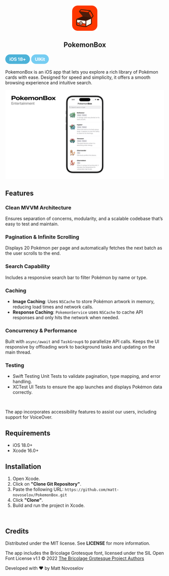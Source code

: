 <p align="center">
  <img src="Media/AppIcon.png" alt="Logo" width="80" height="80">
  <h2 align="center">
    PokemonBox
  </h2>
</p>

<img src="https://github.com/matt-novoselov/matt-novoselov/blob/7bbed7f0e7e2ee616ec2ccbb07931f5b15a8e128/Files/SVGs/Badges/Platforms/ios18.svg" alt="" style="height: 30px"> <img src="https://github.com/matt-novoselov/matt-novoselov/blob/58a1be3d03d2558b81e787a0a13927faf3465be2/Files/SVGs/Badges/Frameworks/UIKit.svg" alt="" style="height: 30px"> 


PokemonBox is an iOS app that lets you explore a rich library of Pokémon cards with ease. Designed for speed and simplicity, it offers a smooth browsing experience and intuitive search.

<img src="Media/Preview.png" alt="GIF">

## Features

### Clean MVVM Architecture

Ensures separation of concerns, modularity, and a scalable codebase that’s easy to test and maintain.

### Pagination & Infinite Scrolling

Displays 20 Pokémon per page and automatically fetches the next batch as the user scrolls to the end.

### Search Capability

Includes a responsive search bar to filter Pokémon by name or type.

### Caching

* **Image Caching**: Uses `NSCache` to store Pokémon artwork in memory, reducing load times and network calls.
* **Response Caching**: `PokemonService` uses `NSCache` to cache API responses and only hits the network when needed.

### Concurrency & Performance

Built with `async/await` and `TaskGroup`s to parallelize API calls. Keeps the UI responsive by offloading work to background tasks and updating on the main thread.

### Testing

* Swift Testing Unit Tests to validate pagination, type mapping, and error handling.
* XCTest UI Tests to ensure the app launches and displays Pokémon data correctly.

<br>

The app incorporates accessibility features to assist our users, including support for VoiceOver.

## Requirements
- iOS 18.0+
- Xcode 16.0+

## Installation
1. Open Xcode.
2. Click on **"Clone Git Repository"**.
3. Paste the following URL: `https://github.com/matt-novoselov/PokemonBox.git`
4. Click **"Clone"**.
5. Build and run the project in Xcode.

<br>

## Credits
Distributed under the MIT license. See **LICENSE** for more information.

The app includes the Bricolage Grotesque font, licensed under the SIL Open Font License v1.1
© 2022 [The Bricolage Grotesque Project Authors](https://github.com/ateliertriay/bricolage)

Developed with ❤️ by Matt Novoselov
